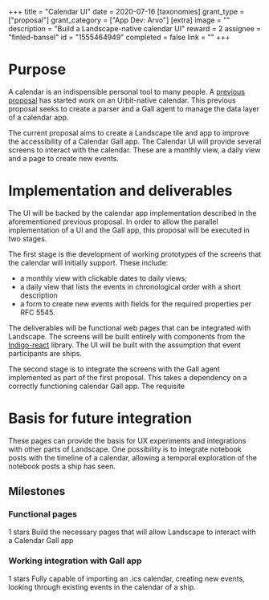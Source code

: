 +++
title = "Calendar UI"
date = 2020-07-16
[taxonomies]
grant_type = ["proposal"]
grant_category = ["App Dev: Arvo"]
[extra]
image = ""
description = "Build a Landscape-native calendar UI"
reward = 2
assignee = "finled-bansel"
id = "1555464949"
completed = false
link = ""
+++

# Purpose

A calendar is an indispensible personal tool to many people. A [previous proposal](https://grants.urbit.org/proposals/1851255517) has started work on an Urbit-native calendar. This previous proposal seeks to create a parser and a Gall agent to manage the data layer of a calendar app.

The current proposal aims to create a Landscape tile and app to improve the accessibility of a Calendar Gall app. The Calendar UI will provide several screens to interact with the calendar. These are a monthly view, a daily view and a page to create new events.

# Implementation and deliverables

The UI will be backed by the calendar app implementation described in the aforementioned previous proposal. In order to allow the parallel implementation of a UI and the Gall app, this proposal will be executed in two stages.

The first stage is the development of working prototypes of the screens that the calendar will initially support. These include:
 - a monthly view with clickable dates to daily views;
 - a daily view that lists the events in chronological order with a short description
 - a form to create new events with fields for the required properties per RFC 5545.

The deliverables will be functional web pages that can be integrated with Landscape. The screens will be built entirely with components from the [Indigo-react](https://github.com/urbit/indigo-react) library.
The UI will be built with the assumption that event participants are ships.

The second stage is to integrate the screens with the Gall agent implemented as part of the first proposal. This takes a dependency on a correctly functioning calendar Gall app. The requisite

# Basis for future integration

These pages can provide the basis for UX experiments and integrations with other parts of Landscape. One possibility is to integrate notebook posts with the timeline of a calendar, allowing a temporal exploration of the notebook posts a ship has seen.

## Milestones


### Functional pages
1 stars
Build the necessary pages that will allow Landscape to interact with a Calendar Gall app


### Working integration with Gall app
1 stars
Fully capable of importing an .ics calendar, creating new events, looking through existing events in the calendar of a ship.

    